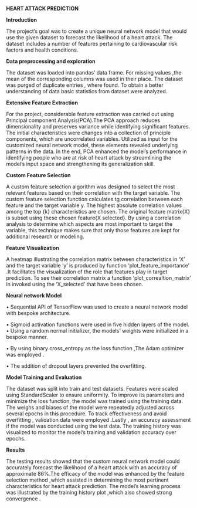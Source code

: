 **HEART ATTACK PREDICTION**

**Introduction**

The project’s goal was to create a unique neural network model that would use the given dataset
to forecast the likelihood of a heart attack. The dataset includes a number of features pertaining
to cardiovascular risk factors and health conditions.

**Data preprocessing and exploration**

The dataset was loaded into pandas’ data frame.
For missing values ,the mean of the corresponding columns was used in their place.
The dataset was purged of duplicate entries , where found.
To obtain a better understanding of data basic statistics from dataset were analyzed.

**Extensive Feature Extraction**

For the project, considerable feature extraction was carried out using Principal component
Analysis(PCA).The PCA approach reduces dimensionality and preserves variance while
identifying significant features. The initial characteristics were changes into a collection of
principle components, which are uncorrelated variables. Utilized as input for the customized
neural network model, these elements revealed underlying patterns in the data. In the end, PCA
enhanced the model’s performance in identifying people who are at risk of heart attack by
streamlining the model’s input space and strengthening its generalization skill.

**Custom Feature Selection**

A custom feature selection algorithm was designed to select the most relevant features based on
their correlation with the target variable. The custom feature selection function calculates tg
correlation between each feature and the target variable y. The highest absolute correlation values
among the top {k} characteristics are chosen. The original feature matrix{X} is subset using
these chosen feature{X selected}. By using a correlation analysis to determine which aspects are
most important to target the variable, this technique makes sure that only those features are kept
for additional research or modeling.

**Feature Visualization**

A heatmap illustrating the correlation matrix between characteristics in ‘X’ and the target
variable ‘y’ is produced by function ‘plot_feature_importance’ .It facilitates the visualization of
the role that features play in target prediction. To see their correlation matrix a function
‘plot_correaltion_matrix’ in invoked using the ‘X_selected’ that have been chosen.

**Neural network Model**

• Sequential API of TensorFlow was used to create a neural network model with bespoke
architecture.

• Sigmoid activation functions were used in five hidden layers of the model.
• Using a random normal initializer, the models’ weights were initialized in a bespoke
manner.

• By using binary cross_entropy as the loss function ,The Adam optimizer was employed .

• The addition of dropout layers prevented the overfitting.

**Model Training and Evaluation**

The dataset was split into train and test datasets. Features were scaled using StandardScaler to
ensure uniformity. To improve its parameters and minimize the loss function, the model was
trained using the training data. The weighs and biases of the model were repeatedly adjusted
across several epochs in this procedure. To track effectiveness and avoid overfitting , validation
data were employed .Lastly , an accuracy assessment if the model was conducted using the test
data. The training history was visualized to monitor the model’s training and validation accuracy
over epochs.

**Results**

The testing results showed that the custom neural network model could accurately forecast the
likelihood of a heart attack with an accuracy of approximate 86%.The efficacy of the model was
enhanced by the feature selection method ,which assisted in determining the most pertinent
characteristics for heart attack prediction. The model’s learning process was illustrated by the
training history plot ,which also showed strong convergence .
